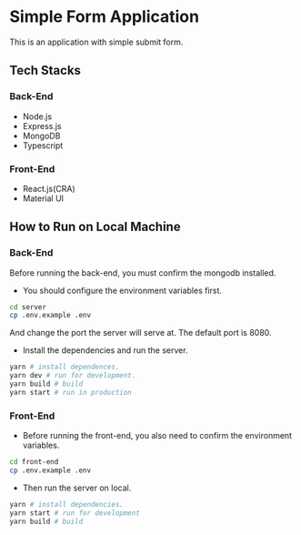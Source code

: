 # Simple Form Application

This is an application with simple submit form.

## Tech Stacks
### Back-End
- Node.js
- Express.js
- MongoDB
- Typescript

### Front-End
- React.js(CRA)
- Material UI

## How to Run on Local Machine
### Back-End
Before running the back-end, you must confirm the mongodb installed.

- You should configure the environment variables first.
```bash
cd server
cp .env.example .env
```

And change the port the server will serve at.
The default port is 8080.

- Install the dependencies and run the server.
```bash
yarn # install dependences.
yarn dev # run for development.
yarn build # build
yarn start # run in production
```

### Front-End
- Before running the front-end, you also need to confirm the environment variables.

```bash
cd front-end
cp .env.example .env
```

- Then run the server on local.
```bash
yarn # install dependencies.
yarn start # run for development
yarn build # build
```
